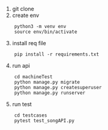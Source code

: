 1. git clone
2. create env
```
    python3 -m venv env
    source env/bin/activate
```
3. install req file
```
    pip install -r requirements.txt
```
4. run api 
```
    cd machineTest
    python manage.py migrate
    python manage.py createsuperuser
    python manage.py runserver
```

5. run test
```
    cd testcases
    pytest test_songAPI.py
```
